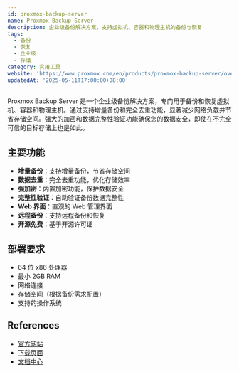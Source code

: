 ```yaml
---
id: proxmox-backup-server
name: Proxmox Backup Server
description: 企业级备份解决方案，支持虚拟机、容器和物理主机的备份与恢复
tags:
  - 备份
  - 恢复
  - 企业级
  - 存储
category: 实用工具
website: 'https://www.proxmox.com/en/products/proxmox-backup-server/overview'
updatedAt: '2025-05-11T17:00:00+08:00'
---
```


Proxmox Backup Server 是一个企业级备份解决方案，专门用于备份和恢复虚拟机、容器和物理主机。通过支持增量备份和完全去重功能，显著减少网络负载并节省存储空间。强大的加密和数据完整性验证功能确保您的数据安全，即使在不完全可信的目标存储上也是如此。

## 主要功能

- **增量备份**：支持增量备份，节省存储空间
- **数据去重**：完全去重功能，优化存储效率
- **强加密**：内置加密功能，保护数据安全
- **完整性验证**：自动验证备份数据完整性
- **Web 界面**：直观的 Web 管理界面
- **远程备份**：支持远程备份和恢复
- **开源免费**：基于开源许可证

## 部署要求

- 64 位 x86 处理器
- 最小 2GB RAM
- 网络连接
- 存储空间（根据备份需求配置）
- 支持的操作系统

## References
- [官方网站](https://www.proxmox.com/en/products/proxmox-backup-server/overview)
- [下载页面](https://www.proxmox.com/en/downloads)
- [文档中心](https://pbs.proxmox.com/docs/) 